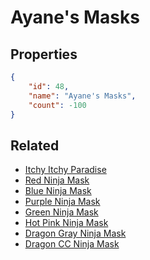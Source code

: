 # Ayane's Masks

<no description available>

## Properties

```json
{
    "id": 48,
    "name": "Ayane's Masks",
    "count": -100
}
```

## Related

- [Itchy Itchy Paradise](../items/1131-itchy-itchy-paradise.md)
- [Red Ninja Mask](../items/1132-red-ninja-mask.md)
- [Blue Ninja Mask](../items/1133-blue-ninja-mask.md)
- [Purple Ninja Mask](../items/1134-purple-ninja-mask.md)
- [Green Ninja Mask](../items/1135-green-ninja-mask.md)
- [ Hot Pink Ninja Mask](../items/1136-hot-pink-ninja-mask.md)
- [Dragon Gray Ninja Mask](../items/1137-dragon-gray-ninja-mask.md)
- [Dragon CC Ninja Mask](../items/17935-dragon-cc-ninja-mask.md)

